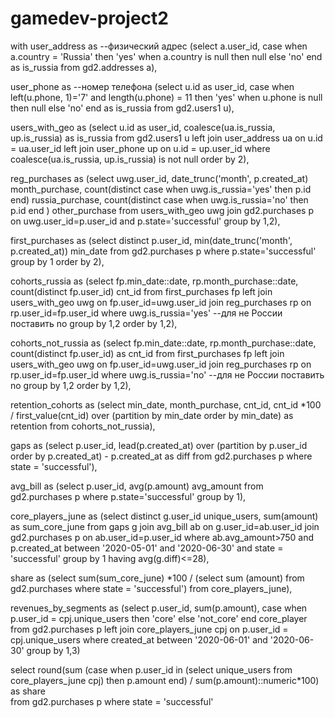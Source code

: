 # gamedev-project2

with user_address as --физический адрес
(select a.user_id,
case
when a.country = 'Russia' then 'yes'
when a.country is null then null
else 'no'
end as is_russia
from gd2.addresses a),

user_phone as --номер телефона
(select u.id as user_id,
case
when left(u.phone, 1)='7' and length(u.phone) = 11 then 'yes'
when u.phone is null then null
else 'no'
end as is_russia
from gd2.users1 u),

users_with_geo as
(select u.id as user_id, 
coalesce(ua.is_russia, up.is_russia) as is_russia
from gd2.users1 u
left join user_address ua on u.id = ua.user_id
left join user_phone up on u.id = up.user_id
where coalesce(ua.is_russia, up.is_russia) is not null
order by 2),

reg_purchases as
(select uwg.user_id, date_trunc('month', p.created_at) month_purchase, 
count(distinct case when uwg.is_russia='yes' then p.id end) russia_purchase, 
count(distinct case when uwg.is_russia='no' then p.id end ) other_purchase
from users_with_geo uwg 
join
gd2.purchases p on uwg.user_id=p.user_id and p.state='successful'
group by 1,2),

first_purchases as
(select distinct p.user_id,
 min(date_trunc('month', p.created_at)) min_date
from gd2.purchases p
where p.state='successful'
group by 1
order by 2),

cohorts_russia as
(select fp.min_date::date, rp.month_purchase::date,
count(distinct fp.user_id) cnt_id
from first_purchases fp 
left join users_with_geo uwg on fp.user_id=uwg.user_id
join reg_purchases rp on rp.user_id=fp.user_id
where uwg.is_russia='yes' --для не России поставить no
group by 1,2
order by 1,2),

cohorts_not_russia as
(select fp.min_date::date, rp.month_purchase::date,
count(distinct fp.user_id) as cnt_id
from first_purchases fp 
left join users_with_geo uwg on fp.user_id=uwg.user_id
join reg_purchases rp on rp.user_id=fp.user_id
where uwg.is_russia='no' --для не России поставить no
group by 1,2
order by 1,2),

retention_cohorts as 
(select min_date, month_purchase, cnt_id,
cnt_id *100  / first_value(cnt_id) over (partition by min_date
							order by min_date) as retention
from cohorts_not_russia),

gaps as 
(select p.user_id,
lead(p.created_at) over (partition by p.user_id order by p.created_at) - p.created_at as diff
from gd2.purchases p
where state = 'successful'),

avg_bill as
(select p.user_id,
avg(p.amount) avg_amount
from gd2.purchases p
where p.state='successful'
group by 1),

core_players_june as
(select
distinct g.user_id unique_users, sum(amount) as sum_core_june
from gaps g join avg_bill ab on g.user_id=ab.user_id
join gd2.purchases p on ab.user_id=p.user_id
where ab.avg_amount>750
and p.created_at between '2020-05-01' and '2020-06-30' and state = 'successful'
group by 1 
having avg(g.diff)<=28),

share as (select sum(sum_core_june) *100 / 
(select sum (amount)
from gd2.purchases
where state = 'successful')
from core_players_june),


revenues_by_segments as 
(select p.user_id, sum(p.amount),
case when p.user_id = cpj.unique_users then 'core' else 'not_core' end core_player
from gd2.purchases p
left join core_players_june cpj on p.user_id = cpj.unique_users
where created_at between '2020-06-01' and '2020-06-30'
group by 1,3)


select
round(sum
(case when p.user_id in
(select unique_users
from core_players_june cpj)
 then p.amount
end) / sum(p.amount)::numeric*100) as share       
from gd2.purchases p 
where state = 'successful'
